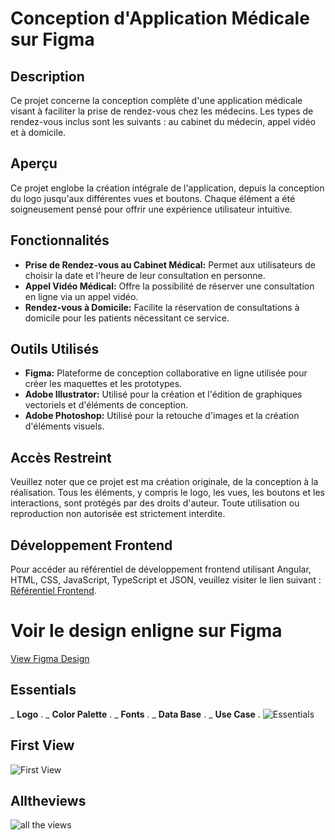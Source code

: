 
# Conception d'Application Médicale sur Figma

## Description

Ce projet concerne la conception complète d'une application médicale visant à faciliter la prise de rendez-vous chez les médecins. Les types de rendez-vous inclus sont les suivants : au cabinet du médecin, appel vidéo et à domicile.

## Aperçu

Ce projet englobe la création intégrale de l'application, depuis la conception du logo jusqu'aux différentes vues et boutons. Chaque élément a été soigneusement pensé pour offrir une expérience utilisateur intuitive.

## Fonctionnalités

- **Prise de Rendez-vous au Cabinet Médical:** Permet aux utilisateurs de choisir la date et l'heure de leur consultation en personne.
- **Appel Vidéo Médical:** Offre la possibilité de réserver une consultation en ligne via un appel vidéo.
- **Rendez-vous à Domicile:** Facilite la réservation de consultations à domicile pour les patients nécessitant ce service.

## Outils Utilisés

- **Figma:** Plateforme de conception collaborative en ligne utilisée pour créer les maquettes et les prototypes.
- **Adobe Illustrator:** Utilisé pour la création et l'édition de graphiques vectoriels et d'éléments de conception.
- **Adobe Photoshop:** Utilisé pour la retouche d'images et la création d'éléments visuels.

## Accès Restreint

Veuillez noter que ce projet est ma création originale, de la conception à la réalisation. Tous les éléments, y compris le logo, les vues, les boutons et les interactions, sont protégés par des droits d'auteur. Toute utilisation ou reproduction non autorisée est strictement interdite.

## Développement Frontend

Pour accéder au référentiel de développement frontend utilisant Angular, HTML, CSS, JavaScript, TypeScript et JSON, veuillez visiter le lien suivant : [Référentiel Frontend](https://github.com/abderrahmanehamim/AloDoc).

# Voir le design enligne sur Figma
[View Figma Design](https://www.figma.com/file/0SVTnBmrMgEHba5Yr0bIxw/AloDoctor)



## Essentials 
_ **Logo** .
_ **Color Palette** .
_ **Fonts**   .
_ **Data Base** .
_ **Use Case** .
![Essentials](Essentials.png)

## First View
![First View](firstview.png)


## Alltheviews

![all the views](views.png)




